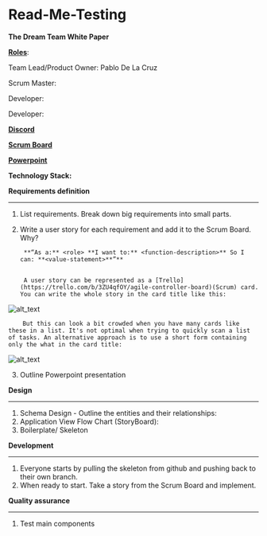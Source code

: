 # Read-Me-Testing

<!-- You have some errors, warnings, or alerts. If you are using reckless mode, turn it off to see inline alerts.
* ERRORs: 0
* WARNINGs: 0
* ALERTS: 2 -->

**The Dream Team White Paper**

**[Roles](https://resources.scrumalliance.org/Article/scrum-team)**:

Team Lead/Product Owner: Pablo De La Cruz

Scrum Master:

Developer:

Developer:

**[Discord](https://discord.gg/vkZe64xb)**

**[Scrum Board](https://trello.com/b/3ZU4qfOY/agile-controller-board)**

**[Powerpoint](https://docs.google.com/presentation/d/1DUQ-rSPBH6fE9Mm-aL8imGqMryGdIPkIgRk0oQnpXVI/edit?usp=sharing)**

**Technology Stack:**

**Requirements definition**


---



1. List requirements. Break down big requirements into small parts. 
2. Write a user story for each requirement and add it to the Scrum Board. Why? 

        **“As a:** <role> **I want to:** <function-description>** So I can: **<value-statement>**”**


        A user story can be represented as a [Trello](https://trello.com/b/3ZU4qfOY/agile-controller-board)(Scrum) card. You can write the whole story in the card title like this:


        
![alt_text](images/image1.png "image_tooltip")



        But this can look a bit crowded when you have many cards like these in a list. It's not optimal when trying to quickly scan a list of tasks. An alternative approach is to use a short form containing only the what in the card title: 


    
![alt_text](images/image2.png "image_tooltip")


3. Outline Powerpoint presentation

**Design**

---




1. Schema Design - Outline the entities and their relationships:
2. Application View Flow Chart (StoryBoard):
3. Boilerplate/ Skeleton 

**Development**


---



1. Everyone starts by pulling the skeleton from github and pushing back to their own branch. 
2. When ready to start. Take a story from the Scrum Board and implement. 

**Quality assurance**


---



1. Test main components 
